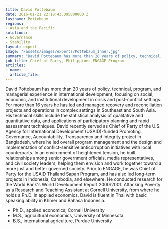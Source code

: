 ```yaml
---
title: David Pottebaum
date: 2016-01-21 22:18:43.395000000 Z
lastname: Pottebaum
regions:
- Asia and the Pacific
solutions:
- Governance
- Stability
layout: expert
image: "/assets/images/experts/Pottebaum_Inner.jpg"
summary: "David Pottebaum has more than 20 years of policy, technical, program, and managerial experience in international development, focusing on social, economic, and institutional development in crisis and post-conflict settings."
job-title: Chief of Party, Philippines ENGAGE Program
articles:
- name:
  article_file:
---
```

David Pottebaum has more than 20 years of policy, technical, program, and managerial experience in international development, focusing on social, economic, and institutional development in crisis and post-conflict settings. For more than 16 years he has led and managed recovery and reconciliation projects and operations in complex settings in Southeast and South Asia. His technical skills include the statistical analysis of qualitative and quantitative data, and applications of participatory planning and rapid assessment techniques. David recently served as Chief of Party of the U.S. Agency for International Development (USAID)-funded Promoting Governance, Accountability, Transparency and Integrity project in Bangladesh, where he led overall program management and the design and implementation of conflict-sensitive anticorruption initiatives with local counterparts. In an environment of heightened tension, he built relationships among senior government officials, media representatives, and civil society leaders, helping them envision and work together toward a more just and better governed society. Prior to ENGAGE, he was Chief of Party for the USAID Thailand Sapan Program, and has also led long-term projects in Indonesia, Cambodia, and elsewhere. He conducted research for the World Bank's World Development Report 2000/2001: Attacking Poverty as a Research and Teaching Assistant at Cornell University, from where he holds a Ph.D. in applied economics. David is fluent in Thai with basic speaking ability in Khmer and Bahasa Indonesia.

* Ph.D., applied economics, Cornell University
* M.S., agricultural economics, University of Minnesota
* B.S., international agriculture, Purdue University
